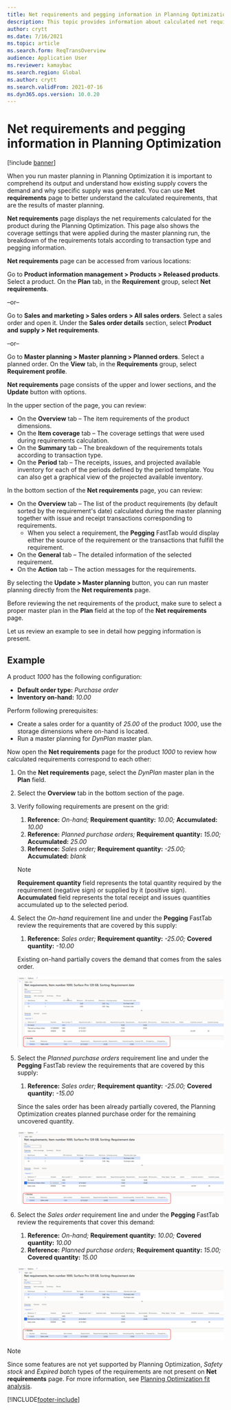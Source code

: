 ```yaml
---
title: Net requirements and pegging information in Planning Optimization
description: This topic provides information about calculated net requirements and pegging information in Planning Optimization.
author: crytt
ms.date: 7/16/2021
ms.topic: article
ms.search.form: ReqTransOverview
audience: Application User
ms.reviewer: kamaybac
ms.search.region: Global
ms.author: crytt
ms.search.validFrom: 2021-07-16
ms.dyn365.ops.version: 10.0.20
---
```


# Net requirements and pegging information in Planning Optimization

[!include [banner](../../includes/banner.md)]

When you run master planning in Planning Optimization it is important to comprehend its output and understand how existing supply covers the demand and why specific supply was generated. You can use **Net requirements** page to better understand the calculated requirements, that are the results of master planning.

**Net requirements** page displays the net requirements calculated for the product during the Planning Optimization. This page also shows the coverage settings that were applied during the master planning run, the breakdown of the requirements totals according to transaction type and pegging information.

**Net requirements** page can be accessed from various locations:

Go to **Product information management > Products > Released products**. Select a product. On the **Plan** tab, in the **Requirement** group, select **Net requirements**.

–or– 
 
Go to **Sales and marketing > Sales orders > All sales orders**. Select a sales order and open it. Under the **Sales order details** section, select **Product and supply > Net requirements**.
 
–or–
 
Go to **Master planning > Master planning > Planned orders**. Select a planned order. On the **View** tab, in the **Requirements** group, select **Requirement profile**.

**Net requirements** page consists of the upper and lower sections, and the **Update** button with options. 

In the upper section of the page, you can review:

- On the **Overview** tab – The item requirements of the product dimensions.
- On the **Item coverage** tab – The coverage settings that were used during requirements calculation.
- On the **Summary** tab – The breakdown of the requirements totals according to transaction type.
- On the **Period** tab – The receipts, issues, and projected available inventory for each of the periods defined by the period template. You can also get a graphical view of the projected available inventory.

In the bottom section of the **Net requirements** page, you can review:

- On the **Overview** tab – The list of the product requirements (by default sorted by the requirement's date) calculated during the master planning together with issue and receipt transactions corresponding to requirements. 
    - When you select a requirement, the **Pegging** FastTab would display either the source of the requirement or the transactions that fulfill the requirement.
- On the **General** tab – The detailed information of the selected requirement.
- On the **Action** tab – The action messages for the requirements.

By selecting the **Update > Master planning** button, you can run master planning directly from the **Net requirements** page.

Before reviewing the net requirements of the product, make sure to select a proper master plan in the **Plan** field at the top of the **Net requirements** page.
 
Let us review an example to see in detail how pegging information is present.

## Example

A product *1000* has the following configuration:

- **Default order type:** *Purchase order*
- **Inventory on-hand:** *10.00*

Perform following prerequisites:
 
- Create a sales order for a quantity of *25.00* of the product *1000*, use the storage dimensions where on-hand is located.
- Run a master planning for *DynPlan* master plan.

Now open the **Net requirements** page for the product *1000* to review how calculated requirements correspond to each other:

1. On the **Net requirements** page, select the *DynPlan* master plan in the **Plan** field.
1. Select the **Overview** tab in the bottom section of the page.
1. Verify following requirements are present on the grid:

    1. **Reference:** *On-hand;* **Requirement quantity:** *10.00;* **Accumulated:** *10.00*
    1. **Reference:** *Planned purchase orders;* **Requirement quantity:** *15.00;* **Accumulated:** *25.00*
    1. **Reference:** *Sales order;* **Requirement quantity:** *-25.00;* **Accumulated:** *blank*

    > [!NOTE]
    > **Requirement quantity** field represents the total quantity required by the requirement (negative sign) or supplied by it (positive sign). **Accumulated** field represents the total receipt and issues quantities accumulated up to the selected period. 

1. Select the *On-hand* requirement line and under the **Pegging** FastTab review the requirements that are covered by this supply:

    1. **Reference:** *Sales order;* **Requirement quantity:** *-25.00;* **Covered quantity:** *-10.00*

    Existing on-hand partially covers the demand that comes from the sales order.

    ![Pegging information for the on-hand.](./media/pegging-on-hand.png "Pegging information for the on-hand")

1. Select the *Planned purchase orders* requirement line and under the **Pegging** FastTab review the requirements that are covered by this supply:

    1. **Reference:** *Sales order;* **Requirement quantity:** *-25.00;* **Covered quantity:** *-15.00*

    Since the sales order has been already partially covered, the Planning Optimization creates planned purchase order for the remaining uncovered quantity.

    ![Pegging information for the planned purchase order.](./media/pegging-planned-purchase-order.png "Pegging information for the planned purchase order")

1. Select the *Sales order* requirement line and under the **Pegging** FastTab review the requirements that cover this demand:

    1. **Reference:** *On-hand;* **Requirement quantity:** *10.00;* **Covered quantity:** *10.00*
    1. **Reference:** *Planned purchase orders;* **Requirement quantity:** *15.00;* **Covered quantity:** *15.00*

    ![Pegging information for the sales order.](./media/pegging-planned-purchase-order.png "Pegging information for the sales order")

> [!NOTE]
> Since some features are not yet supported by Planning Optimization, *Safety stock* and *Expired batch* types of the requirements are not present on **Net requirements** page. For more information, see [Planning Optimization fit analysis](planning-optimization-fit-analysis.md). 


[!INCLUDE[footer-include](../../../includes/footer-banner.md)]